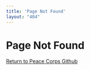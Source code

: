 ```yaml
---
title: 'Page Not Found'
layout: "404"
---
```


# Page Not Found

[Return to Peace Corps Github]("http://peacecorps.github.io/t4d-playbook/")